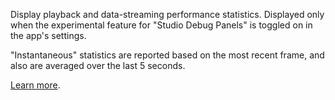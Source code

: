 Display playback and data-streaming performance statistics. Displayed only when the experimental feature for "Studio Debug Panels" is toggled on in the app's settings.

"Instantaneous" statistics are reported based on the most recent frame, and also are averaged over the last 5 seconds.

[Learn more](https://foxglove.dev/docs/panels/studio-playback-performance).
